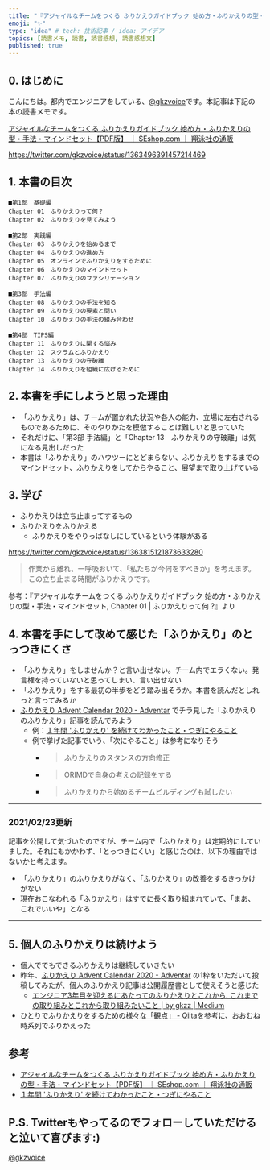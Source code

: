 ```yaml
---
title: "『アジャイルなチームをつくる ふりかえりガイドブック 始め方・ふりかえりの型・手法・マインドセット』読書メモ"
emoji: "✨"
type: "idea" # tech: 技術記事 / idea: アイデア
topics: [読書メモ, 読書, 読書感想, 読書感想文]
published: true
---
```

## 0. はじめに
こんにちは。都内でエンジニアをしている、[@gkzvoice](https://twitter.com/gkzvoice)です。本記事は下記の本の読書メモです。

[アジャイルなチームをつくる ふりかえりガイドブック 始め方・ふりかえりの型・手法・マインドセット【PDF版】 ｜ SEshop.com ｜ 翔泳社の通販](https://www.seshop.com/product/detail/24383)

https://twitter.com/gkzvoice/status/1363496391457214469


## 1. 本書の目次

```
■第1部　基礎編
Chapter 01　ふりかえりって何？
Chapter 02　ふりかえりを見てみよう

■第2部　実践編
Chapter 03　ふりかえりを始めるまで
Chapter 04　ふりかえりの進め方
Chapter 05　オンラインでふりかえりをするために
Chapter 06　ふりかえりのマインドセット
Chapter 07　ふりかえりのファシリテーション

■第3部　手法編
Chapter 08　ふりかえりの手法を知る
Chapter 09　ふりかえりの要素と問い
Chapter 10　ふりかえりの手法の組み合わせ

■第4部　TIPS編
Chapter 11　ふりかえりに関する悩み
Chapter 12　スクラムとふりかえり
Chapter 13　ふりかえりの守破離
Chapter 14　ふりかえりを組織に広げるために

```

## 2. 本書を手にしようと思った理由
- 「ふりかえり」は、チームが置かれた状況や各人の能力、立場に左右されるものであるために、そのやりかたを模倣することは難しいと思っていた
- それだけに、「第3部 手法編」と「Chapter 13　ふりかえりの守破離」は気になる見出しだった
- 本書は「ふりかえり」のハウツーにとどまらない、ふりかえりをするまでのマインドセット、ふりかえりをしてからやること、展望まで取り上げている

## 3. 学び
- ふりかえりは立ち止まってするもの
- ふりかえりをふりかえる
  - ふりかえりをやりっぱなしにしているという体験がある

https://twitter.com/gkzvoice/status/1363815121873633280

> 作業から離れ、一呼吸おいて、「私たちが今何をすべきか」を考えます。この立ち止まる時間がふりかえりです。

参考：『アジャイルなチームをつくる ふりかえりガイドブック 始め方・ふりかえりの型・手法・マインドセット, Chapter 01 | ふりかえりって何 ?』より


## 4. 本書を手にして改めて感じた「ふりかえり」のとっつきにくさ

- 「ふりかえり」をしませんか？と言い出せない。チーム内でエラくない。発言権を持っていないと思ってしまい、言い出せない
-  「ふりかえり」をする最初の半歩をどう踏み出そうか。本書を読んだとしれっと言ってみるか
- [ふりかえり Advent Calendar 2020 - Adventar](https://adventar.org/calendars/5249) でチラ見した「ふりかえりのふりかえり」記事を読んでみよう
  - 例：[１年間 'ふりかえり' を続けてわかったこと・つぎにやること](https://zenn.dev/aocm/articles/06d3321baead53468828)
  - 例で挙げた記事でいう、「次にやること」は参考になりそう
    - > ふりかえりのスタンスの方向修正
    - > ORIMDで自身の考えの記録をする
    - > ふりかえりから始めるチームビルディングも試したい

---
### 2021/02/23更新

記事を公開して気づいたのですが、チーム内で「ふりかえり」は定期的にしていました。それにもかかわず、「とっつきにくい」と感じたのは、以下の理由ではないかと考えます。

- 「ふりかえり」のふりかえりがなく、「ふりかえり」の改善をするきっかけがない
- 現在おこなわれる「ふりかえり」はすでに長く取り組まれていて、「まあ、これでいいや」となる

---

## 5. 個人のふりかえりは続けよう

- 個人ででもできるふりかえりは継続していきたい
- 昨年、[ふりかえり Advent Calendar 2020 - Adventar](https://adventar.org/calendars/5249) の1枠をいただいて投稿してみたが、個人のふりかえり記事は公開履歴書として使えそうと感じた
  - [エンジニア3年目を迎えるにあたってのふりかえりとこれから. これまでの取り組みとこれから取り組みたいこと | by gkzz | Medium](https://link.medium.com/VRJmdrfv6db )
- [ひとりでふりかえりをするための様々な「観点」 - Qiita](https://qiita.com/viva_tweet_x/items/726ab63fdb9912ab9b39)を参考に、おおむね時系列でふりかえった

## 参考

- [アジャイルなチームをつくる ふりかえりガイドブック 始め方・ふりかえりの型・手法・マインドセット【PDF版】 ｜ SEshop.com ｜ 翔泳社の通販](https://www.seshop.com/product/detail/24383)
- [１年間 'ふりかえり' を続けてわかったこと・つぎにやること](https://zenn.dev/aocm/articles/06d3321baead53468828)

## P.S. Twitterもやってるのでフォローしていただけると泣いて喜びます:)

[@gkzvoice](https://twitter.com/gkzvoice)